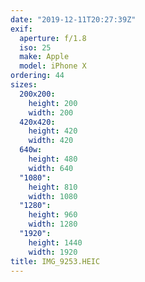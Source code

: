 ```yaml
---
date: "2019-12-11T20:27:39Z"
exif:
  aperture: f/1.8
  iso: 25
  make: Apple
  model: iPhone X
ordering: 44
sizes:
  200x200:
    height: 200
    width: 200
  420x420:
    height: 420
    width: 420
  640w:
    height: 480
    width: 640
  "1080":
    height: 810
    width: 1080
  "1280":
    height: 960
    width: 1280
  "1920":
    height: 1440
    width: 1920
title: IMG_9253.HEIC
---
```

